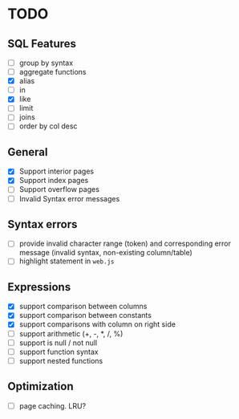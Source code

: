 # TODO

## SQL Features
- [ ] group by syntax
- [ ] aggregate functions
- [x] alias
- [ ] in
- [x] like
- [ ] limit
- [ ] joins
- [ ] order by col desc

## General
- [x] Support interior pages
- [x] Support index pages
- [ ] Support overflow pages
- [ ] Invalid Syntax error messages

## Syntax errors
- [ ] provide invalid character range (token) and corresponding error message (invalid syntax, non-existing column/table)
- [ ] highlight statement in `web.js`

## Expressions
- [x] support comparison between columns
- [x] support comparison between constants
- [x] support comparisons with column on right side
- [ ] support arithmetic (+, -, *, /, %)
- [ ] support is null / not null
- [ ] support function syntax
- [ ] support nested functions

## Optimization
- [ ] page caching. LRU?

